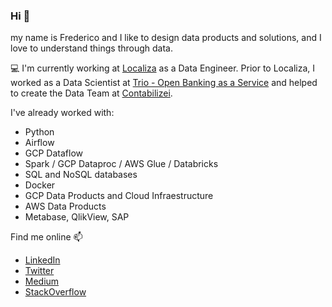 ### Hi 👋

my name is Frederico and I like to design data products and solutions, and I love to understand things through data.

💻 I'm currently working at [Localiza](https://www.localiza.com/) as a Data Engineer. Prior to Localiza, I worked as a Data Scientist at [Trio - Open Banking as a Service](https://share.trio.com.br/home) and helped to create the Data Team at [Contabilizei](https://www.contabilizei.com.br).

I've already worked with:
- Python
- Airflow
- GCP Dataflow
- Spark / GCP Dataproc / AWS Glue / Databricks
- SQL and NoSQL databases
- Docker
- GCP Data Products and Cloud Infraestructure
- AWS Data Products
- Metabase, QlikView, SAP

Find me online 📫
- [LinkedIn](https://www.linkedin.com/in/fredericohorst/)
- [Twitter](https://twitter.com/fredericohorst)
- [Medium](https://medium.com/@fredericohorst)
- [StackOverflow](https://stackoverflow.com/users/4423770)

<!--
**fredericohorst/fredericohorst** is a ✨ _special_ ✨ repository because its `README.md` (this file) appears on your GitHub profile.
I graduated in Economics and I like to read about it in my free time.
Most of my work is in BigQuery and other GCP products and I usually use Python.
Here are some ideas to get you started:

- 🔭 I’m currently working on ...
- 🌱 I’m currently learning ...
- 👯 I’m looking to collaborate on ...
- 🤔 I’m looking for help with ...
- 💬 Ask me about ...
- 📫 How to reach me: ...
- 😄 Pronouns: ...
- ⚡ Fun fact: ...
-->
